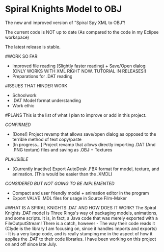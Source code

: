 # Spiral Knights Model to OBJ
The new and improved version of "Spiral Spy XML to OBJ"!

The current code is NOT up to date (As compared to the code in my Eclipse workspace)

The latest release is stable.



#WORK SO FAR
 - Improved file reading (Slightly faster reading) + Save/Open dialog (ONLY WORKS WITH XML RIGHT NOW. TUTORIAL IN RELEASES!)
 - Preparations for .DAT reading

#ISSUES THAT HINDER WORK
 - Schoolwork
 - .DAT Model format understanding
 - Work ethic

#PLANS
This is the list of what I plan to improve or add in this project.

*CONFIRMED*
 - [Done!] Project revamp that allows save/open dialog as opposed to the terrible method of text copy/paste 
 - [In progress...] Project revamp that allows directly importing .DAT (And .PNG texture) files and saving as .OBJ + Textures

*PLAUSIBLE*
 - [Currently inactive] Export AutoDesk .FBX format for model, texture, and animation. (This would be easier than the .XMDL)

*CONSIDERED BUT NOT GOING TO BE IMPLEMENTED*
 - Compact and user friendly model + animation editor in the program
 - Export VALVE .MDL files for usage in Source Film-Maker

#WHAT IS A SPIRAL KNIGHTS .DAT AND HOW DOES IT WORK?
 The Spiral Knights .DAT model is Three Rings's way of packaging models, animations, and some scripts. It is, in fact, a Java code that was merely exported with a FileOutputStream! There is a catch, however - The way their code reads it (Clyde is the library I am focusing on, since it handles imports and exports) - It is a very large code, and is really stumping me in the aspect of how it applies the .DAT to their code libraries. I have been working on this project on and off since late July.

